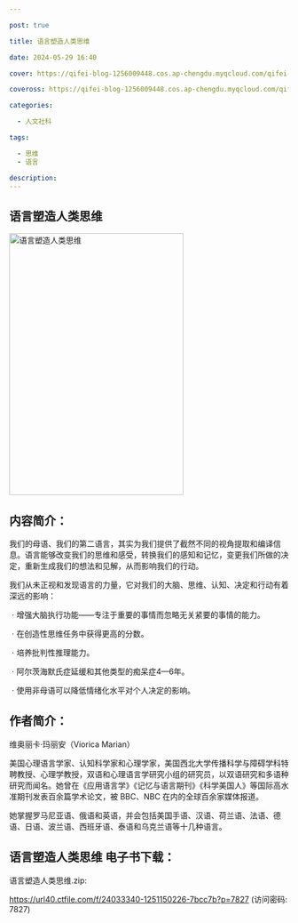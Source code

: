 ```yaml
---

post: true

title: 语言塑造人类思维

date: 2024-05-29 16:40

cover: https://qifei-blog-1256009448.cos.ap-chengdu.myqcloud.com/qifei-blog/655de86ec458853aefb8d972.jpg

coveross: https://qifei-blog-1256009448.cos.ap-chengdu.myqcloud.com/qifei-blog/655de86ec458853aefb8d972.jpg

categories:

  - 人文社科

tags:

  - 思维
  - 语言

description:
---
```


## 语言塑造人类思维
<img alt="语言塑造人类思维 " class="aligncenter loading" data-was-processed="true" decoding="async" fetchpriority="high" height="471" src="https://qifei-blog-1256009448.cos.ap-chengdu.myqcloud.com/qifei-blog/655de86ec458853aefb8d972.jpg " style="cursor: zoom-in;" width="314"/>

## 内容简介：

我们的母语、我们的第二语言，其实为我们提供了截然不同的视角提取和编译信息。语言能够改变我们的思维和感受，转换我们的感知和记忆，变更我们所做的决定，重新生成我们的想法和见解，从而影响我们的行动。

我们从未正视和发现语言的力量，它对我们的大脑、思维、认知、决定和行动有着深远的影响：

ㆍ增强大脑执行功能——专注于重要的事情而忽略无关紧要的事情的能力。

ㆍ在创造性思维任务中获得更高的分数。

ㆍ培养批判性推理能力。

ㆍ阿尔茨海默氏症延缓和其他类型的痴呆症4—6年。

ㆍ使用非母语可以降低情绪化水平对个人决定的影响。

## 作者简介：

维奥丽卡·玛丽安（Viorica Marian）

美国心理语言学家、认知科学家和心理学家，美国西北大学传播科学与障碍学科特聘教授、心理学教授，双语和心理语言学研究小组的研究员，以双语研究和多语种研究而闻名。她曾在《应用语言学》《记忆与语言期刊》《科学美国人》等国际高水准期刊发表百余篇学术论文，被 BBC、NBC 在内的全球百余家媒体报道。

她掌握罗马尼亚语、俄语和英语，并会包括美国手语、汉语、荷兰语、法语、德语、日语、波兰语、西班牙语、泰语和乌克兰语等十几种语言。

## 语言塑造人类思维 电子书下载：

语言塑造人类思维.zip: 

https://url40.ctfile.com/f/24033340-1251150226-7bcc7b?p=7827 (访问密码: 7827)
